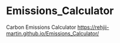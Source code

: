 # Emissions_Calculator
Carbon Emissions Calculator
https://rehjii-martin.github.io/Emissions_Calculator/
